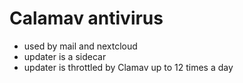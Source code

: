 # Calamav antivirus

* used by mail and nextcloud
* updater is a sidecar
* updater is throttled by Clamav up to 12 times a day

